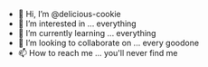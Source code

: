 - 👋 Hi, I’m @delicious-cookie
- 👀 I’m interested in ... everything
- 🌱 I’m currently learning ... everything
- 💞️ I’m looking to collaborate on ... every goodone
- 📫 How to reach me ... you'll never find me

<!---
delicious-cookie/delicious-cookie is a ✨ special ✨ repository because its `README.md` (this file) appears on your GitHub profile.
You can click the Preview link to take a look at your changes.
--->
